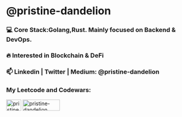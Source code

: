 <h1 align="left">@pristine-dandelion </h1>


<h3 align="left"> 💻 Core Stack:Golang,Rust. Mainly focused on Backend & DevOps.
</h3>
<h3 align="left">  🔥 Interested in Blockchain & DeFi
</h3> 
<h3 align="left">   📫 Linkedin | Twitter | Medium: @pristine-dandelion
</h3> 

<h3 href="blank" target="blank">My Leetcode and Codewars:</h3>

<a href="https://www.leetcode.com/blessingman" target="blank"> <img align="center" src="https://raw.githubusercontent.com/rahuldkjain/github-profile-readme-generator/master/src/images/icons/Social/leet-code.svg" alt="pristine-dandelion" height="30" width="40" /></a> 
<a href="https://www.codewars.com/users/pristine-dandelion" target="blank"> <img align="center" src="https://www.qualified.io/shared/images/codewars-black-large-24a9d355.png" alt="pristine-dandelion" height="30" width="100" /> </a> 



